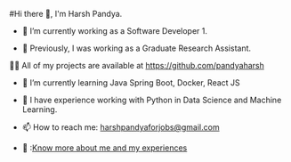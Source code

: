 #Hi there 👋, I'm Harsh Pandya.


- 🔭 I’m currently working as a Software Developer 1.

- 🔭 Previously, I was working as a Graduate Research Assistant.

👨‍💻 All of my projects are available at https://github.com/pandyaharsh

- 🌱 I’m currently learning Java Spring Boot, Docker, React JS

- 💬 I have experience working with Python in Data Science and Machine Learning.

- 📫 How to reach me: harshpandyaforjobs@gmail.com

- 💬 :[Know more about me and my experiences](https://github.com/pandyaharsh/HarshPandyaResume/blob/main/Resume_2022.pdf)

